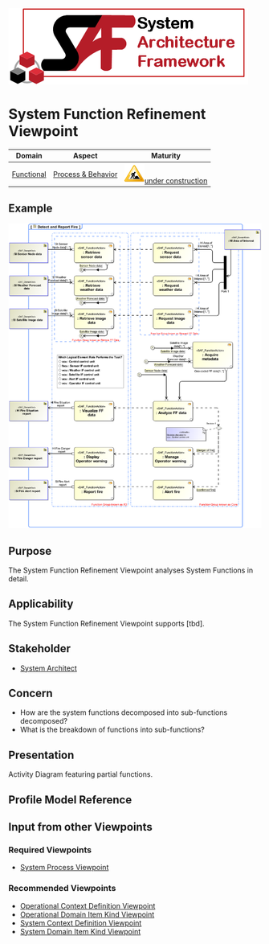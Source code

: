 ![System Architecture Framework](../diagrams/Logo_SAF.png)
# System Function Refinement Viewpoint
|**Domain**|**Aspect**|**Maturity**|
| --- | --- | --- |
|[Functional](../domains.md#Domain-Functional)|[Process & Behavior](../aspects.md#Aspect-Process-&-Behavior)|![Under Construction](../diagrams/Under_construction_icon-yellow.svg )[under construction](../using-saf/maturity.md#under-construction)|
## Example
![Detect and Report Fire](../diagrams/Detect-and-Report-Fire.svg)
## Purpose
The System Function Refinement Viewpoint analyses System Functions in detail.
## Applicability
The System Function Refinement Viewpoint supports [tbd].
## Stakeholder
* [System Architect](../stakeholders.md#System-Architect)
## Concern
* How are the system functions decomposed into sub-functions decomposed? 
* What is the breakdown of functions into sub-functions?
## Presentation
Activity Diagram featuring partial functions.

## Profile Model Reference
## Input from other Viewpoints
### Required Viewpoints
* [System Process Viewpoint](System-Process-Viewpoint.md)
### Recommended Viewpoints
* [Operational Context Definition Viewpoint](Operational-Context-Definition-Viewpoint.md)
* [Operational Domain Item Kind Viewpoint](Operational-Domain-Item-Kind-Viewpoint.md)
* [System Context Definition Viewpoint](System-Context-Definition-Viewpoint.md)
* [System Domain Item Kind Viewpoint](System-Domain-Item-Kind-Viewpoint.md)
